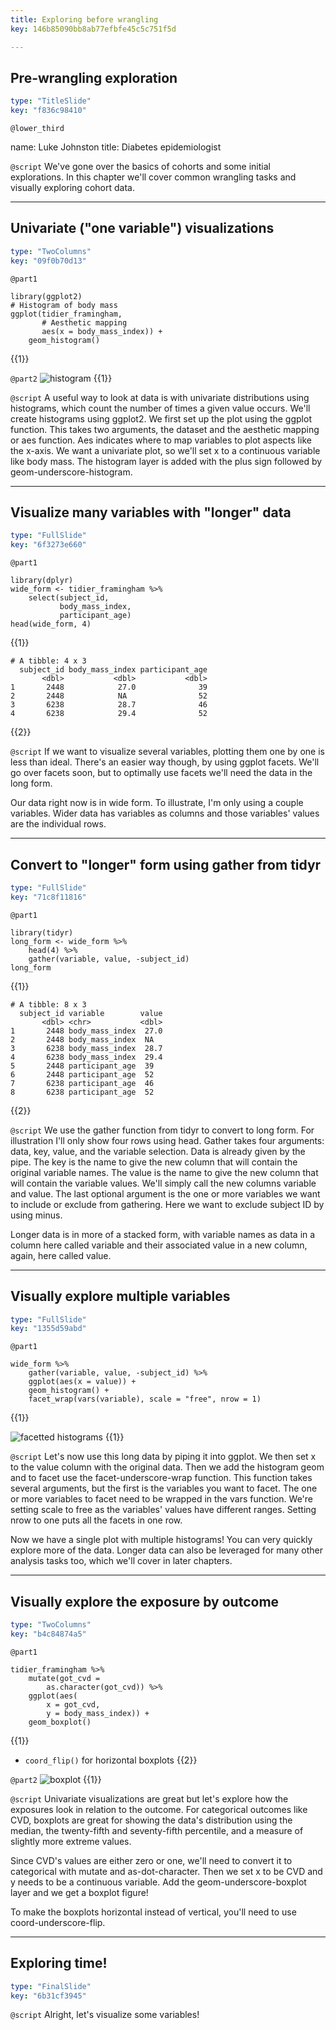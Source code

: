 ```yaml
---
title: Exploring before wrangling
key: 146b85090bb8ab77efbfe45c5c751f5d

---
```

## Pre-wrangling exploration

```yaml
type: "TitleSlide"
key: "f836c98410"
```

`@lower_third`

name: Luke Johnston
title: Diabetes epidemiologist


`@script`
We've gone over the basics of cohorts and some initial explorations. In this chapter we'll cover common wrangling tasks and visually exploring cohort data.


---
## Univariate ("one variable") visualizations

```yaml
type: "TwoColumns"
key: "09f0b70d13"
```

`@part1`
```{r}
library(ggplot2)
# Histogram of body mass
ggplot(tidier_framingham,
	   # Aesthetic mapping
       aes(x = body_mass_index)) +
    geom_histogram()
```
{{1}}


`@part2`
![histogram](https://assets.datacamp.com/production/repositories/2079/datasets/adcd763375b8bcba52f68c14e34c7ef2c6c2cd33/ch2-v1-histogram.png) {{1}}


`@script`
A useful way to look at data is with univariate distributions using histograms, which count the number of times a given value occurs. We'll create histograms using ggplot2. We first set up the plot using the ggplot function. This takes two arguments, the dataset and the aesthetic mapping or aes function. Aes indicates where to map variables to plot aspects like the x-axis. We want a univariate plot, so we'll set x to a continuous variable like body mass. The histogram layer is added with the plus sign followed by geom-underscore-histogram.


---
## Visualize many variables with "longer" data

```yaml
type: "FullSlide"
key: "6f3273e660"
```

`@part1`
```{r}
library(dplyr)
wide_form <- tidier_framingham %>%
    select(subject_id,
           body_mass_index,
           participant_age)
head(wide_form, 4)
```
{{1}}

```
# A tibble: 4 x 3
  subject_id body_mass_index participant_age
       <dbl>           <dbl>           <dbl>
1       2448            27.0              39
2       2448            NA                52
3       6238            28.7              46
4       6238            29.4              52
```
{{2}}


`@script`
If we want to visualize several variables, plotting them one by one is less than ideal. There's an easier way though, by using ggplot facets. We'll go over facets soon, but to optimally use facets we'll need the data in the long form.

Our data right now is in wide form. To illustrate, I'm only using a couple variables. Wider data has variables as columns and those variables' values are the individual rows.


---
## Convert to "longer" form using gather from tidyr

```yaml
type: "FullSlide"
key: "71c8f11816"
```

`@part1`
```{r}
library(tidyr)
long_form <- wide_form %>%
    head(4) %>%
    gather(variable, value, -subject_id)
long_form
```
{{1}}

```
# A tibble: 8 x 3
  subject_id variable        value
       <dbl> <chr>           <dbl>
1       2448 body_mass_index  27.0
2       2448 body_mass_index  NA  
3       6238 body_mass_index  28.7
4       6238 body_mass_index  29.4
5       2448 participant_age  39  
6       2448 participant_age  52  
7       6238 participant_age  46  
8       6238 participant_age  52  
``` 
{{2}}


`@script`
We use the gather function from tidyr to convert to long form. For illustration I'll only show four rows using head. Gather takes four arguments: data, key, value, and the variable selection. Data is already given by the pipe. The key is the name to give the new column that will contain the original variable names. The value is the name to give the new column that will contain the variable values. We'll simply call the new columns variable and value. The last optional argument is the one or more variables we want to include or exclude from gathering. Here we want to exclude subject ID by using minus.

Longer data is in more of a stacked form, with variable names as data in a column here called variable and their associated value in a new column, again, here called value.


---
## Visually explore multiple variables

```yaml
type: "FullSlide"
key: "1355d59abd"
```

`@part1`
```{r}
wide_form %>%
    gather(variable, value, -subject_id) %>%
    ggplot(aes(x = value)) +
    geom_histogram() +
    facet_wrap(vars(variable), scale = "free", nrow = 1)
``` 
{{1}}

![facetted histograms](http://assets.datacamp.com/production/repositories/2079/datasets/2acc30ca29c22a921db27611193a3a0363d075fa/ch2-v1-two-histograms.png) {{1}}


`@script`
Let's now use this long data by piping it into ggplot. We then set x to the value column with the original data. Then we add the histogram geom and to facet use the facet-underscore-wrap function. This function takes several arguments, but the first is the variables you want to facet. The one or more variables to facet need to be wrapped in the vars function. We're setting scale to free as the variables' values have different ranges. Setting nrow to one puts all the facets in one row.

Now we have a single plot with multiple histograms! You can very quickly explore more of the data. Longer data can also be leveraged for many other analysis tasks too, which we'll cover in later chapters.


---
## Visually explore the exposure by outcome

```yaml
type: "TwoColumns"
key: "b4c84874a5"
```

`@part1`
```{r}
tidier_framingham %>%
    mutate(got_cvd = 
    	as.character(got_cvd)) %>%
    ggplot(aes(
    	x = got_cvd,
		y = body_mass_index)) +
    geom_boxplot()
```
{{1}}

- `coord_flip()` for horizontal boxplots {{2}}


`@part2`
![boxplot](http://assets.datacamp.com/production/repositories/2079/datasets/1a49396f8978317db2445c06cebd1ebdf75f6223/ch2-v1-boxplot.png) {{1}}


`@script`
Univariate visualizations are great but let's explore how the exposures look in relation to the outcome. For categorical outcomes like CVD, boxplots are great for showing the data's distribution using the median, the twenty-fifth and seventy-fifth percentile, and a measure of slightly more extreme values.

Since CVD's values are either zero or one, we'll need to convert it to categorical with mutate and as-dot-character. Then we set x to be CVD and y needs to be a continuous variable. Add the geom-underscore-boxplot layer and we get a boxplot figure!

To make the boxplots horizontal instead of vertical, you'll need to use coord-underscore-flip.


---
## Exploring time!

```yaml
type: "FinalSlide"
key: "6b31cf3945"
```

`@script`
Alright, let's visualize some variables!

